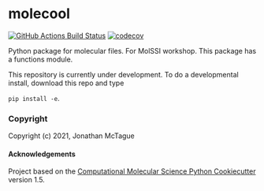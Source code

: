 molecool
==============================
[//]: # (Badges)
[![GitHub Actions Build Status](https://github.com/REPLACE_WITH_OWNER_ACCOUNT/molecool/workflows/CI/badge.svg)](https://github.com/REPLACE_WITH_OWNER_ACCOUNT/molecool/actions?query=workflow%3ACI)
[![codecov](https://codecov.io/gh/REPLACE_WITH_OWNER_ACCOUNT/molecool/branch/master/graph/badge.svg)](https://codecov.io/gh/REPLACE_WITH_OWNER_ACCOUNT/molecool/branch/master)


Python package for molecular files. For MolSSI workshop. This package has a functions module. 

This repository is currently under development. To do a developmental install, download this repo and type 

`pip install -e`. 

### Copyright

Copyright (c) 2021, Jonathan McTague


#### Acknowledgements
 
Project based on the 
[Computational Molecular Science Python Cookiecutter](https://github.com/molssi/cookiecutter-cms) version 1.5.
